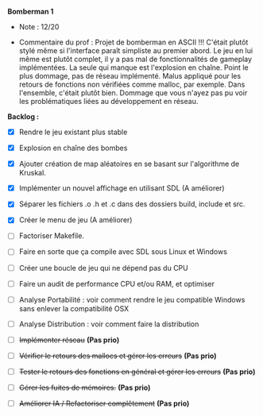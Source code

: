 **Bomberman 1**
- Note : 12/20

- Commentaire du prof :
Projet de bomberman en ASCII !!! C'était plutôt stylé même si l'interface paraît simpliste au premier abord. Le jeu en lui même est plutôt complet, il y a pas mal de fonctionnalités de gameplay implémentées. La seule qui manque est l'explosion en chaîne. Point le plus dommage, pas de réseau implémenté. Malus appliqué pour les retours de fonctions non vérifiées comme malloc, par exemple. Dans l'ensemble, c'était plutôt bien. Dommage que vous n'ayez pas pu voir les problématiques liées au développement en réseau.


**Backlog :**
- [x] Rendre le jeu existant plus stable
- [x] Explosion en chaîne des bombes
- [x] Ajouter création de map aléatoires en se basant sur l'algorithme de Kruskal.
- [x] Implémenter un nouvel affichage en utilisant SDL (A améliorer)
- [x] Séparer les fichiers .o .h et .c dans des dossiers build, include et src.
- [x] Créer le menu de jeu (A améliorer)
- [ ] Factoriser Makefile.
- [ ] Faire en sorte que ça compile avec SDL sous Linux et Windows
- [ ] Créer une boucle de jeu qui ne dépend pas du CPU

- [ ] Faire un audit de performance CPU et/ou RAM, et optimiser
- [ ] Analyse Portabilité : voir comment rendre le jeu compatible Windows sans enlever la compatibilité OSX
- [ ] Analyse Distribution : voir comment faire la distribution

- [ ] ~~Implémenter réseau~~ __(Pas prio)__
- [ ] ~~Vérifier le retours des mallocs et gérer les erreurs~~ __(Pas prio)__
- [ ] ~~Tester le retours des fonctions en général et gérer les erreurs~~ __(Pas prio)__
- [ ] ~~Gérer les fuites de mémoires.~~ __(Pas prio)__
- [ ] ~~Améliorer IA / Refactoriser complêtement~~ __(Pas prio)__
